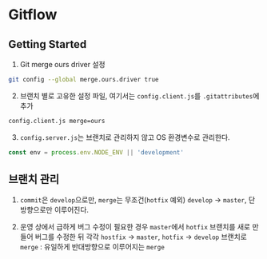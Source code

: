 # Gitflow

## Getting Started

1. Git merge ours driver 설정

```sh
git config --global merge.ours.driver true
```

2. 브랜치 별로 고유한 설정 파일, 여기서는 `config.client.js`를 `.gitattributes`에 추가

```sh
config.client.js merge=ours
```

3. `config.server.js`는 브랜치로 관리하지 않고 OS 환경변수로 관리한다.

```javascript
const env = process.env.NODE_ENV || 'development'
```

## 브랜치 관리

1. `commit`은 `develop`으로만, `merge`는 무조건(`hotfix` 예외) `develop` -> `master`, 단방향으로만 이루어진다.

2. 운영 상에서 급하게 버그 수정이 필요한 경우 `master`에서 `hotfix` 브랜치를 새로 만들어 버그를 수정한 뒤 각각 `hostfix` -> `master`, `hotfix` -> `develop` 브랜치로 `merge`
: 유일하게 반대방향으로 이루어지는 `merge`
